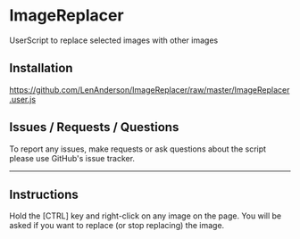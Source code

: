 # ImageReplacer
UserScript to replace selected images with other images

## Installation
https://github.com/LenAnderson/ImageReplacer/raw/master/ImageReplacer.user.js

## Issues / Requests / Questions
To report any issues, make requests or ask questions about the script please use GitHub's issue tracker.

---

## Instructions
Hold the [CTRL] key and right-click on any image on the page. You will be asked if you want to replace (or stop replacing) the image.
